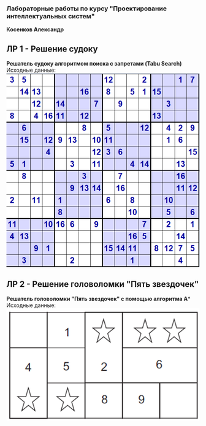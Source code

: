 ### Лабораторные работы по курсу "Проектирование интеллектуальных систем"
**Косенков Александр**

## ЛР 1 - Решение судоку
**Решатель судоку алгоритмом поиска с запретами (Tabu Search)**\
Исходные данные: ![lab1](lab1.png)

## ЛР 2 - Решение головоломки "Пять звездочек"
**Решатель головоломки "Пять звездочек" с помощью алгоритма A***\
Исходные данные: ![lab2](lab2.png)